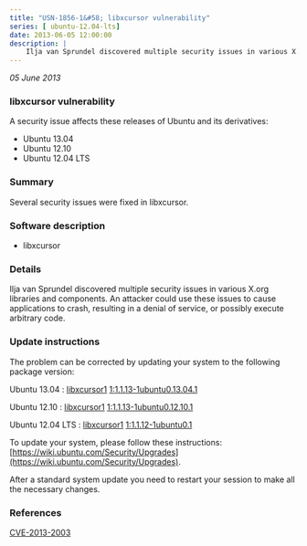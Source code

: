 ```yaml
---
title: "USN-1856-1&#58; libxcursor vulnerability"
series: [ ubuntu-12.04-lts]
date: 2013-06-05 12:00:00
description: |
    Ilja van Sprundel discovered multiple security issues in various X.org libraries and components. An attacker could use these issues to cause applications to crash, resulting in a denial of service, or possibly execute arbitrary code. 
--- 
```

 
 

*05 June 2013*

### libxcursor vulnerability

A security issue affects these releases of Ubuntu and its derivatives:

* Ubuntu 13.04
* Ubuntu 12.10
* Ubuntu 12.04 LTS

### Summary

Several security issues were fixed in libxcursor. 

### Software description

* libxcursor 

### Details

Ilja van Sprundel discovered multiple security issues in various X.org libraries and components. An attacker could use these issues to cause applications to crash, resulting in a denial of service, or possibly execute arbitrary code. 

### Update instructions

The problem can be corrected by updating your system to the following package version:

Ubuntu 13.04
 : [libxcursor1](https://launchpad.net/ubuntu/+source/libxcursor) <span> [1:1.1.13-1ubuntu0.13.04.1](https://launchpad.net/ubuntu/+source/libxcursor/1:1.1.13-1ubuntu0.13.04.1) </span> 

Ubuntu 12.10
 : [libxcursor1](https://launchpad.net/ubuntu/+source/libxcursor) <span> [1:1.1.13-1ubuntu0.12.10.1](https://launchpad.net/ubuntu/+source/libxcursor/1:1.1.13-1ubuntu0.12.10.1) </span> 

Ubuntu 12.04 LTS
 : [libxcursor1](https://launchpad.net/ubuntu/+source/libxcursor) <span> [1:1.1.12-1ubuntu0.1](https://launchpad.net/ubuntu/+source/libxcursor/1:1.1.12-1ubuntu0.1) </span> 

To update your system, please follow these instructions: [https://wiki.ubuntu.com/Security/Upgrades](https://wiki.ubuntu.com/Security/Upgrades).

After a standard system update you need to restart your session to make all the necessary changes. 

### References

 
 [CVE-2013-2003](http://people.ubuntu.com/~ubuntu-security/cve/CVE-2013-2003)
 

